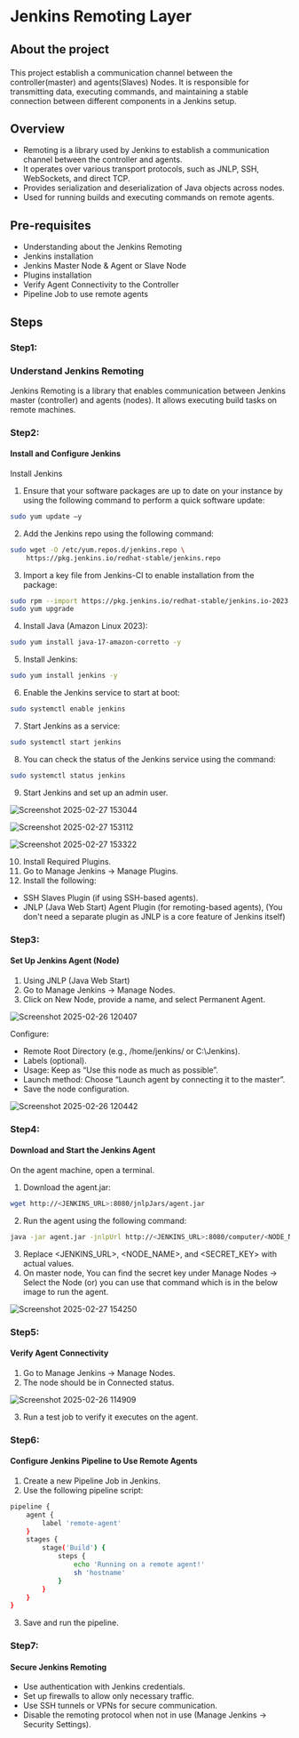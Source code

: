 # <p align="">Jenkins Remoting Layer
## <p align="">About the project</p>
   This project establish a communication channel between the controller(master) and agents(Slaves) Nodes.
It is responsible for transmitting data, executing commands, and maintaining a stable connection between different components in a Jenkins setup.

## Overview  
* Remoting is a library used by Jenkins to establish a communication channel between the controller and agents.
* It operates over various transport protocols, such as JNLP, SSH, WebSockets, and direct TCP.
* Provides serialization and deserialization of Java objects across nodes.
* Used for running builds and executing commands on remote agents.

## Pre-requisites
* Understanding about the Jenkins Remoting
* Jenkins installation
* Jenkins Master Node & Agent or Slave Node
* Plugins installation
* Verify Agent Connectivity to the Controller
* Pipeline Job to use remote agents

## <p align="">Steps</p>

### <p align="">Step1:</p>

### <p align="">Understand Jenkins Remoting</p>
Jenkins Remoting is a library that enables communication between Jenkins master (controller) and agents (nodes). It allows executing build tasks on remote machines.

### <p align="">Step2:</p>

#### <p align="">Install and Configure Jenkins</p>
Install Jenkins
1. Ensure that your software packages are up to date on your instance by using the following command to perform a quick software update:
```bash
sudo yum update –y
```
2. Add the Jenkins repo using the following command:
```bash
sudo wget -O /etc/yum.repos.d/jenkins.repo \
    https://pkg.jenkins.io/redhat-stable/jenkins.repo
```
3. Import a key file from Jenkins-CI to enable installation from the package:
```bash
sudo rpm --import https://pkg.jenkins.io/redhat-stable/jenkins.io-2023.key
sudo yum upgrade
```
4. Install Java (Amazon Linux 2023):
```bash
sudo yum install java-17-amazon-corretto -y
```
5. Install Jenkins:
```bash
sudo yum install jenkins -y
```
6. Enable the Jenkins service to start at boot:
```bash
sudo systemctl enable jenkins
```
7. Start Jenkins as a service:
```bash
sudo systemctl start jenkins
```
8. You can check the status of the Jenkins service using the command:
```bash
sudo systemctl status jenkins
```
9. Start Jenkins and set up an admin user.

![Screenshot 2025-02-27 153044](https://github.com/user-attachments/assets/a84b4899-feaf-4e90-b75f-30b72b65a06e)

![Screenshot 2025-02-27 153112](https://github.com/user-attachments/assets/a4058795-57f0-4c42-8e5e-f7af2d36b61d)

![Screenshot 2025-02-27 153322](https://github.com/user-attachments/assets/2bc78408-3c9f-4106-9ebf-dc707240e4de)

10. Install Required Plugins.
11. Go to Manage Jenkins → Manage Plugins.
12. Install the following:
* SSH Slaves Plugin (if using SSH-based agents).
* JNLP (Java Web Start) Agent Plugin (for remoting-based agents), (You don't need a separate plugin as JNLP is a core feature of Jenkins itself)

### <p align="">Step3:</p>

#### <p align="">Set Up Jenkins Agent (Node)</p>
1. Using JNLP (Java Web Start)
2. Go to Manage Jenkins → Manage Nodes.
3. Click on New Node, provide a name, and select Permanent Agent.

![Screenshot 2025-02-26 120407](https://github.com/user-attachments/assets/cebb0450-1100-4308-8f21-954ca56d01c5)

Configure:
* Remote Root Directory (e.g., /home/jenkins/ or C:\Jenkins\).
* Labels (optional).
* Usage: Keep as “Use this node as much as possible”.
* Launch method: Choose “Launch agent by connecting it to the master”.
* Save the node configuration.

![Screenshot 2025-02-26 120442](https://github.com/user-attachments/assets/8afef8e3-a2bc-4c84-9f91-5ef5434526b9)

### <p align="">Step4:</p>

#### <p align="">Download and Start the Jenkins Agent</p>
On the agent machine, open a terminal.
1. Download the agent.jar:

```bash
wget http://<JENKINS_URL>:8080/jnlpJars/agent.jar
```

2. Run the agent using the following command:

```bash
java -jar agent.jar -jnlpUrl http://<JENKINS_URL>:8080/computer/<NODE_NAME>/slave-agent.jnlp -secret <SECRET_KEY> -workDir "<WORK_DIRECTORY>"
```

3. Replace <JENKINS_URL>, <NODE_NAME>, and <SECRET_KEY> with actual values.
4. On master node, You can find the secret key under Manage Nodes → Select the Node (or) you can use that command which is in the below image to run the agent.

![Screenshot 2025-02-27 154250](https://github.com/user-attachments/assets/a267be20-7a2d-4752-bea9-325fe06b506b)

### <p align="">Step5:</p>

#### <p align="">Verify Agent Connectivity</p>
1. Go to Manage Jenkins → Manage Nodes.
2. The node should be in Connected status.

![Screenshot 2025-02-26 114909](https://github.com/user-attachments/assets/f78fb817-8981-4075-82a0-5c92a7d861fb)

3. Run a test job to verify it executes on the agent.

### <p align="">Step6:</p> 

#### <p align="">Configure Jenkins Pipeline to Use Remote Agents</p>
1. Create a new Pipeline Job in Jenkins.
2. Use the following pipeline script:

```bash
pipeline {
    agent {
        label 'remote-agent'
    }
    stages {
        stage('Build') {
            steps {
                echo 'Running on a remote agent!'
                sh 'hostname'
            }
        }
    }
}
```
3. Save and run the pipeline.

### <p align="">Step7:</p>

#### <p align="">Secure Jenkins Remoting</p>
* Use authentication with Jenkins credentials.
* Set up firewalls to allow only necessary traffic.
* Use SSH tunnels or VPNs for secure communication.
* Disable the remoting protocol when not in use (Manage Jenkins → Security Settings).

